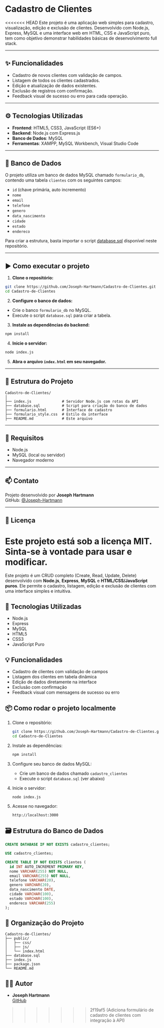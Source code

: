 
# Cadastro de Clientes

<<<<<<< HEAD
Este projeto é uma aplicação web simples para cadastro, visualização, edição e exclusão de clientes. Desenvolvido com Node.js, Express, MySQL e uma interface web em HTML, CSS e JavaScript puro, tem como objetivo demonstrar habilidades básicas de desenvolvimento full stack.

---

## ✨ Funcionalidades

- Cadastro de novos clientes com validação de campos.
- Listagem de todos os clientes cadastrados.
- Edição e atualização de dados existentes.
- Exclusão de registros com confirmação.
- Feedback visual de sucesso ou erro para cada operação.

---

## ⚙️ Tecnologias Utilizadas

- **Frontend**: HTML5, CSS3, JavaScript (ES6+)
- **Backend**: Node.js com Express.js
- **Banco de Dados**: MySQL
- **Ferramentas**: XAMPP, MySQL Workbench, Visual Studio Code

---

## 💾 Banco de Dados

O projeto utiliza um banco de dados MySQL chamado `formulario_db`, contendo uma tabela `clientes` com os seguintes campos:

- `id` (chave primária, auto incremento)
- `nome`
- `email`
- `telefone`
- `genero`
- `data_nascimento`
- `cidade`
- `estado`
- `endereco`

Para criar a estrutura, basta importar o script [database.sql](./database.sql) disponível neste repositório.  

---

## ▶️ Como executar o projeto

1. **Clone o repositório:**

```bash
git clone https://github.com/Joseph-Hartmann/Cadastro-de-Clientes.git
cd Cadastro-de-Clientes
```

2. **Configure o banco de dados:**

- Crie o banco `formulario_db` no MySQL.
- Execute o script `database.sql` para criar a tabela.

3. **Instale as dependências do backend:**

```bash
npm install
```

4. **Inicie o servidor:**

```bash
node index.js
```

5. **Abra o arquivo `index.html` em seu navegador.**

---

## 📁 Estrutura do Projeto

```
Cadastro-de-Clientes/
│
├── index.js              # Servidor Node.js com rotas da API
├── database.sql          # Script para criação do banco de dados
├── formulario.html       # Interface de cadastro
├── formulario_style.css  # Estilo da interface
├── README.md             # Este arquivo
```

---

## 📌 Requisitos

- Node.js
- MySQL (local ou servidor)
- Navegador moderno

---

## 📫 Contato

Projeto desenvolvido por **Joseph Hartmann**  
GitHub: [@Joseph-Hartmann](https://github.com/Joseph-Hartmann)

---

## 📝 Licença

Este projeto está sob a licença MIT. Sinta-se à vontade para usar e modificar.
=======
Este projeto é um CRUD completo (Create, Read, Update, Delete) desenvolvido com **Node.js**, **Express**, **MySQL** e **HTML/CSS/JavaScript puros**. Ele permite o cadastro, listagem, edição e exclusão de clientes com uma interface simples e intuitiva.

## 🔧 Tecnologias Utilizadas

- Node.js
- Express
- MySQL
- HTML5
- CSS3
- JavaScript Puro

## 💡 Funcionalidades

- Cadastro de clientes com validação de campos
- Listagem dos clientes em tabela dinâmica
- Edição de dados diretamente na interface
- Exclusão com confirmação
- Feedback visual com mensagens de sucesso ou erro

## 📦 Como rodar o projeto localmente

1. Clone o repositório:
   ```bash
   git clone https://github.com/Joseph-Hartmann/Cadastro-de-Clientes.git
   cd Cadastro-de-Clientes
   ```

2. Instale as dependências:
   ```bash
   npm install
   ```

3. Configure seu banco de dados MySQL:
   - Crie um banco de dados chamado `cadastro_clientes`
   - Execute o script `database.sql` (ver abaixo)

4. Inicie o servidor:
   ```bash
   node index.js
   ```

5. Acesse no navegador:
   ```
   http://localhost:3000
   ```

## 🗃️ Estrutura do Banco de Dados

```sql
CREATE DATABASE IF NOT EXISTS cadastro_clientes;

USE cadastro_clientes;

CREATE TABLE IF NOT EXISTS clientes (
  id INT AUTO_INCREMENT PRIMARY KEY,
  nome VARCHAR(255) NOT NULL,
  email VARCHAR(255) NOT NULL,
  telefone VARCHAR(20),
  genero VARCHAR(20),
  data_nascimento DATE,
  cidade VARCHAR(100),
  estado VARCHAR(100),
  endereco VARCHAR(255)
);
```

## 📁 Organização do Projeto

```
Cadastro-de-Clientes/
├── public/
│   ├── css/
│   ├── js/
│   └── index.html
├── database.sql
├── index.js
├── package.json
└── README.md
```

## 🙋‍♂️ Autor

- **Joseph Hartmann**  
  [GitHub](https://github.com/Joseph-Hartmann)
>>>>>>> 2f19af5 (Adiciona formulário de cadastro de clientes com integração à API)
